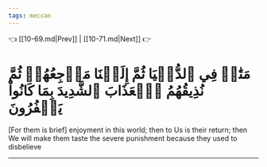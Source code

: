 ```yaml
---
tags: meccan
---
```


👈 [[10-69.md|Prev]] | [[10-71.md|Next]] 👉

# مَتَٰعٞ فِي ٱلدُّنۡيَا ثُمَّ إِلَيۡنَا مَرۡجِعُهُمۡ ثُمَّ نُذِيقُهُمُ ٱلۡعَذَابَ ٱلشَّدِيدَ بِمَا كَانُواْ يَكۡفُرُونَ

[For them is brief] enjoyment in this world; then to Us is their return; then We will make them taste the severe punishment because they used to disbelieve

---

